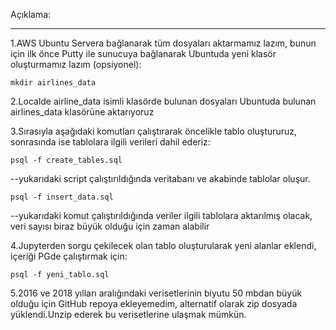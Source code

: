 Açıklama:
******************************

1.AWS Ubuntu Servera bağlanarak tüm dosyaları aktarmamız lazım, bunun için ilk önce Putty ile sunucuya bağlanarak Ubuntuda yeni klasör oluşturmamız lazım (opsiyonel):

	mkdir airlines_data

2.Localde airline_data isimli klasörde bulunan dosyaları Ubuntuda bulunan airlines_data klasörüne aktarıyoruz

3.Sırasıyla aşağıdaki komutları çalıştırarak öncelikle tablo oluştururuz, sonrasında ise tablolara ilgili verileri dahil ederiz:

	psql -f create_tables.sql

--yukarıdaki script çalıştırıldığında veritabanı ve akabinde tablolar oluşur.

	psql -f insert_data.sql

--yukarıdaki komut çalıştırıldığında veriler ilgili tablolara aktarılmış olacak, veri sayısı biraz büyük olduğu için zaman alabilir

4.Jupyterden sorgu çekilecek olan tablo oluşturularak yeni alanlar eklendi, içeriği PGde çalıştırmak için:

	psql -f yeni_tablo.sql

5.2016 ve 2018 yılları aralığındaki verisetlerinin biyutu 50 mbdan büyük olduğu için GitHub repoya ekleyemedim, alternatif olarak zip dosyada yüklendi.Unzip ederek bu verisetlerine ulaşmak mümkün.
